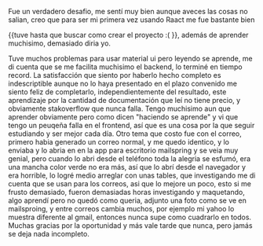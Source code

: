 Fue un verdadero desafio, me sentí muy bien aunque aveces las cosas no salian, creo que para ser mi primera vez usando Raact me fue bastante bien

{{tuve hasta que buscar como crear el proyecto :( }}, además de aprender muchisimo, demasiado diria yo.

Tuve muchos problemas para usar material ui pero leyendo se aprende, me di cuenta que se me facilita muchisimo el backend, lo terminé en tiempo record.
La satisfacción que siento por haberlo hecho completo es indescriptible aunque no lo haya presentado en el plazo convenido me siento feliz de completarlo, independientemente del resultado, este aprendizaje por la cantidad de documentación que leí no tiene precio, y obviamente stakoverflow que nunca falla.
Tengo muchisimo aun que aprender obviamente pero como dicen "haciendo se aprende" y vi que tengo un peuqeña falla en el frontend, así que es una cosa por la que seguir estudiando y ser mejor cada día.
Otro tema que costo fue con el correo, primero habia generado un correo normal, y me quedo identico, y lo enviaba y lo abria en en la app para escritorio mailspring y se veia muy genial, pero cuando lo abri desde el teléfono toda la alegria se esfumó, era una mancha color verde no era más, así que lo abrí desde el navegador y era horrible, lo logré medio arreglar con unas tables, que investigando me di cuenta que se usan para los correos, asi que lo mejore un poco, esto si me frusto demasiado, fueron demasiadas horas investigando y maquetando, algo aprendí pero no quedó como queria, adjunto una foto como se ve en mailsproing, y entre correos cambia muchos, por ejemplo mi yahoo lo muestra diferente al gmail, entonces nunca supe como cuadrarlo en todos.
Muchas gracias por la oportunidad y más vale tarde que nunca, pero jamás se deja nada incompleto.

